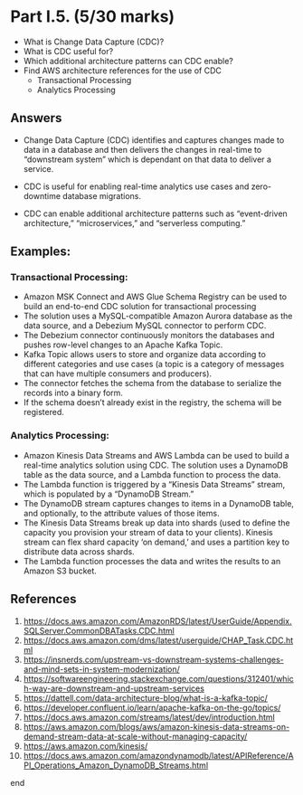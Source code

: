 # Part I.5. (5/30 marks)

- What is Change Data Capture (CDC)? 
- What is CDC useful for? 
- Which additional architecture patterns can CDC enable?
- Find AWS architecture references for the use of CDC
  - Transactional Processing
  - Analytics Processing

## Answers
- Change Data Capture (CDC) identifies and captures changes made to data in a database and then delivers the changes in real-time to “downstream system” which is dependant on that data to deliver a service. 


- CDC is useful for enabling real-time analytics use cases and zero-downtime database migrations. 

- CDC can enable additional architecture patterns such as “event-driven architecture,” “microservices,” and “serverless computing.”

## Examples: 
### Transactional Processing: 
- Amazon MSK Connect and AWS Glue Schema Registry can be used to build an end-to-end CDC solution for transactional processing
- The solution uses a MySQL-compatible Amazon Aurora database as the data source, and a Debezium MySQL connector to perform CDC. 
- The Debezium connector continuously monitors the databases and pushes row-level changes to an Apache Kafka Topic.
- Kafka Topic allows users to store and organize data according to different categories and use cases (a topic is a category of messages that can have multiple consumers and producers).
- The connector fetches the schema from the database to serialize the records into a binary form. 
- If the schema doesn’t already exist in the registry, the schema will be registered.

### Analytics Processing: 
- Amazon Kinesis Data Streams and AWS Lambda can be used to build a real-time analytics solution using CDC. The solution uses a DynamoDB table as the data source, and a Lambda function to process the data. 
- The Lambda function is triggered by a “Kinesis Data Streams” stream, which is populated by a “DynamoDB Stream.”
- The DynamoDB stream captures changes to items in a DynamoDB table, and optionally, to the attribute values of those items.
- The Kinesis Data Streams break up data into shards (used to define the capacity you provision your stream of data to your clients). Kinesis stream can flex shard capacity ‘on demand,’ and uses a partition key to distribute data across shards. 
- The Lambda function processes the data and writes the results to an Amazon S3 bucket.


## References
1.	https://docs.aws.amazon.com/AmazonRDS/latest/UserGuide/Appendix.SQLServer.CommonDBATasks.CDC.html
2.	https://docs.aws.amazon.com/dms/latest/userguide/CHAP_Task.CDC.html
3.	https://insnerds.com/upstream-vs-downstream-systems-challenges-and-mind-sets-in-system-modernization/
4.	https://softwareengineering.stackexchange.com/questions/312401/which-way-are-downstream-and-upstream-services
5.	https://dattell.com/data-architecture-blog/what-is-a-kafka-topic/
6.	https://developer.confluent.io/learn/apache-kafka-on-the-go/topics/
7.	https://docs.aws.amazon.com/streams/latest/dev/introduction.html
8.	https://aws.amazon.com/blogs/aws/amazon-kinesis-data-streams-on-demand-stream-data-at-scale-without-managing-capacity/
9.	https://aws.amazon.com/kinesis/
10.	https://docs.aws.amazon.com/amazondynamodb/latest/APIReference/API_Operations_Amazon_DynamoDB_Streams.html


end
